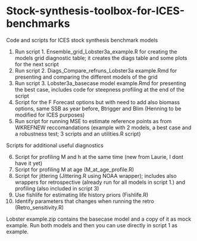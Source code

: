 # Stock-synthesis-toolbox-for-ICES-benchmarks
Code and scripts for ICES stock synthesis benchmark models

1.	Run script 1. Ensemble_grid_Lobster3a_example.R for creating the models grid diagnostic table; it creates the diags table and some plots for the next script
2.	Run script 2. Diags_Compare_refruns_Lobster3a example.Rmd for presenting and comparing the different models of the grid 
3.	Run script 3. Lobster3a_basecase model example.Rmd for presenting the best case, includes code for steepness profiling at the end of the script
4.	Script for the F Forecast options but with need to add also biomass options, same SSB as year before, Btrigger and Blim (Henning to be modified for ICES purposes)
5.	Run script for running MSE to estimate reference points as from WKREFNEW reccomandations (example with 2 models, a best case and a robustness test; 3 scripts and an utilities.R script)

Scripts for additional useful diagnostics

6.	Script for profiling M and h at the same time (new from Laurie, I dont have it yet)
7.	Script for profiling M at age (M_at_age_profile.R)
8.	Script for jittering (Jittering.R using NOAA wrapper); includes also wrappers for retrospective (already run for all models in script 1.) and profiling (also included in script 3)
9.	Use fishlife for estimating life history priors (Fishlife.R)
10.	Identify parameters that changes when running the retro (Retro_sensitivity.R)

Lobster example.zip contains the basecase model and a copy of it as mock example. Run both models and then you can use directly in script 1 as example.

